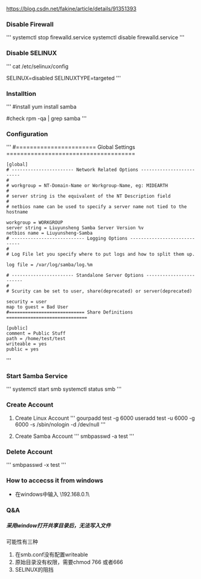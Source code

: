 https://blog.csdn.net/fakine/article/details/91351393

### Disable Firewall
'''
systemctl stop firewalld.service 
systemctl disable firewalld.service 
'''

### Disable SELINUX
'''
cat /etc/selinux/config 

SELINUX=disabled
SELINUXTYPE=targeted
'''


### Installtion
'''
#install
yum install samba

#check
rpm -qa | grep samba
'''

### Configuration
'''
    #======================= Global Settings =====================================
     
    [global]                                                  
    # ----------------------- Network Related Options -------------------------
    #
    # workgroup = NT-Domain-Name or Workgroup-Name, eg: MIDEARTH
    #
    # server string is the equivalent of the NT Description field
    #
    # netbios name can be used to specify a server name not tied to the hostname
     
    workgroup = WORKGROUP                             
    server string = Liuyunsheng Samba Server Version %v     
    netbios name = Liuyunsheng-Samba                         
    # --------------------------- Logging Options -----------------------------
    #
    # Log File let you specify where to put logs and how to split them up.
     
    log file = /var/log/samba/log.%m                  
                                                              
    # ----------------------- Standalone Server Options ------------------------
    #
    # Scurity can be set to user, share(deprecated) or server(deprecated)
     
    security = user 
    map to guest = Bad User                                 
    #============================ Share Definitions ==============================
     
    [public]                                          
    comment = Public Stuff                            
    path = /home/test/test
    writeable = yes
    public = yes 
'''

### Start Samba Service
'''
systemctl start smb
systemctl status smb
'''

### Create Account
1. Create Linux Account
'''
gourpadd test -g 6000
useradd test -u 6000 -g 6000 -s /sbin/nologin -d /dev/null
'''

2. Create Samba Account
'''
smbpasswd -a test
'''

### Delete Account
'''
smbpasswd -x test
'''


### How to accecss it from windows
- 在windows中输入 \\192.168.0.1\


### 	Q&A
##### 采用window打开共享目录后，无法写入文件
可能性有三种
1. 在smb.conf没有配置writeable
2. 原始目录没有权限，需要chmod 766 或者666
3. SELINUX的阻挡
